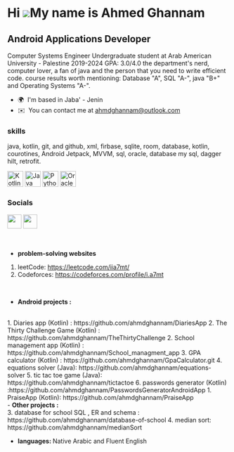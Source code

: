 Hi ![](https://user-images.githubusercontent.com/18350557/176309783-0785949b-9127-417c-8b55-ab5a4333674e.gif)My name is Ahmed Ghannam
=====================================================================================================================================

Android Applications Developer
------------------------------

Computer Systems Engineer Undergraduate student at Arab American University - Palestine 2019-2024 GPA: 3.0/4.0 the department's nerd, computer lover, a fan of java and the person that you need to write efficient code. course results worth mentioning: Database "A", SQL "A-", java "B+" and Operating Systems "A-".

* 🌍  I'm based in Jaba' - Jenin
* ✉️  You can contact me at [ahmdghannam@outlook.com](mailto:ahmdghannam@outlook.com)

### skills
 java, kotlin, git, and github, xml, firbase, sqlite, room, database, kotlin, courotines, Android Jetpack, MVVM, sql, oracle, database my sql, dagger hilt, retrofit.



<p align="left">
<a href="https://kotlinlang.org/" target="_blank" rel="noreferrer"><img src="https://raw.githubusercontent.com/danielcranney/readme-generator/main/public/icons/skills/kotlin-colored.svg" width="36" height="36" alt="Kotlin" /></a>
<a href="https://www.oracle.com/java/" target="_blank" rel="noreferrer"><img src="https://raw.githubusercontent.com/danielcranney/readme-generator/main/public/icons/skills/java-colored.svg" width="36" height="36" alt="Java" /></a>
<a href="https://www.python.org/" target="_blank" rel="noreferrer"><img src="https://raw.githubusercontent.com/danielcranney/readme-generator/main/public/icons/skills/python-colored.svg" width="36" height="36" alt="Python" /></a>
<a href="https://www.oracle.com/uk/index.html" target="_blank" rel="noreferrer"><img src="https://raw.githubusercontent.com/danielcranney/readme-generator/main/public/icons/skills/oracle-colored.svg" width="36" height="36" alt="Oracle" /></a>
</p>


### Socials

<p align="left"> <a href="https://www.linkedin.com/in/ahmedalighannam/" target="_blank" rel="noreferrer"><img src="https://raw.githubusercontent.com/danielcranney/readme-generator/main/public/icons/socials/linkedin.svg" width="32" height="32" /></a> <a href="https://www.stackoverflow.com/users/15949992/a7mt-3li" target="_blank" rel="noreferrer"><img src="https://raw.githubusercontent.com/danielcranney/readme-generator/main/public/icons/socials/stackoverflow.svg" width="32" height="32" /></a></p>

<br>

- <strong>problem-solving websites  </strong> <br>
1. leetCode: https://leetcode.com/iia7mt/
2. Codeforces: https://codeforces.com/profile/i.a7mt


<br>

- <strong> Android projects : </strong>
<br>
1. Diaries app (Kotlin) : https://github.com/ahmdghannam/DiariesApp
2. The Thirty Challenge Game (Kotlin) : https://github.com/ahmdghannam/TheThirtyChallenge
2. School management app (Kotlin) :  https://github.com/ahmdghannam/School_managment_app
3. GPA calculator (Kotlin) : https://github.com/ahmdghannam/GpaCalculator.git
4.  equations solver (Java): https://github.com/ahmdghannam/equations-solver 
5.   tic tac toe game (Java): https://github.com/ahmdghannam/tictactoe 
 6. passwords generator (Kotlin) :https://github.com/ahmdghannam/PasswordsGeneratorAndroidApp
1. PraiseApp (Kotlin): https://github.com/ahmdghannam/PraiseApp

<br>
  -  <strong>Other projects : </strong><br>
3.   database for school  SQL , ER and schema : 
https://github.com/ahmdghannam/database-of-school
4.  median sort: https://github.com/ahmdghannam/medianSort 

  <br>

  -  <strong>languages: </strong>
  Native Arabic and Fluent English <br><br>



